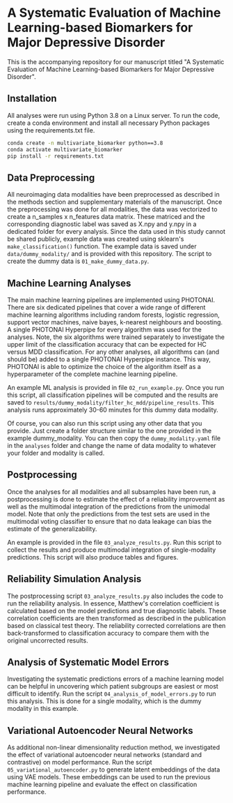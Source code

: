# A Systematic Evaluation of Machine Learning-based Biomarkers for Major Depressive Disorder
This is the accompanying repository for our manuscript titled "A Systematic Evaluation of Machine 
Learning-based Biomarkers for Major Depressive Disorder". 

## Installation
All analyses were run using Python 3.8 on a Linux server. To run the code, create a conda environment and install all
necessary Python packages using the requirements.txt file.

```bash
conda create -n multivariate_biomarker python==3.8
conda activate multivariate_biomarker
pip install -r requirements.txt
```

## Data Preprocessing
All neuroimaging data modalities have been preprocessed as described in the methods section and supplementary materials of the manuscript.
Once the preprocessing was done for all modalities, the data was vectorized to create a n_samples x n_features data matrix.
These matriced and the corresponding diagnostic label was saved as X.npy and y.npy in a dedicated folder for every analysis.
Since the data used in this study cannot be shared publicly, example data was created using sklearn's `make_classification()` 
function. The example data is saved under `data/dummy_modality/` and is provided with this repository. The script to
create the dummy data is `01_make_dummy_data.py`.

## Machine Learning Analyses
The main machine learning pipelines are implemented using PHOTONAI. There are six dedicated pipelines that cover a wide
range of different machine learning algorithms including random forests, logistic regression, support vector machines,
naive bayes, k-nearest neighbours and boosting. A single PHOTONAI Hyperpipe for every algorithm was used for the analyses.
Note, the six algorithms were trained separately to investigate the upper limit of the classification accuracy that can 
be expected for HC versus MDD classification. For any other analyses, all algorithms can (and should be) added to a single
PHOTONAI Hyperpipe instance. This way, PHOTONAI is able to optimize the choice of the algorithm itself as a hyperparameter
of the complete machine learning pipeline.

An example ML analysis is provided in file `02_run_example.py`. Once you run this script, all classification pipelines
will be computed and the results are saved to `results/dummy_modality/filter_hc_mdd/pipeline_results`. This analysis
runs approximately 30-60 minutes for this dummy data modality.

Of course, you
can also run this script using any other data that you provide. Just create a folder structure similar to the one
provided in the example dummy_modality. You can then copy the `dummy_modality.yaml` file in the `analyses` folder and change
the name of data modality to whatever your folder and modality is called. 

## Postprocessing
Once the analyses for all modalities and all subsamples have been run, a postprocessing is done to estimate the effect
of a reliability improvement as well as the multimodal integration of the predictions from the unimodal model. Note that
only the predictions from the test sets are used in the multimodal voting classifier to ensure that no data leakage can
bias the estimate of the generalizability.

An example is provided in the file `03_analyze_results.py`. Run this script to collect the results and produce multimodal
integration of single-modality predictions. This script will also produce tables and figures.

## Reliability Simulation Analysis
The postprocessing script `03_analyze_results.py` also includes the code to run the reliability analysis. In essence,
Matthew's correlation coefficient is calculated based on the model predictions and true diagnostic labels. These
correlation coefficients are then transformed as described in the publication based on classical test theory. The 
reliability corrected correlations are then back-transformed to classification accuracy to compare them with the
original uncorrected results.

## Analysis of Systematic Model Errors
Investigating the systematic predictions errors of a machine learning model can be helpful in uncovering which
patient subgroups are easiest or most difficult to identify. Run the script `04_analysis_of_model_errors.py` to run this 
analysis. This is done for a single modality, which is the dummy modality in this example.

## Variational Autoencoder Neural Networks
As additional non-linear dimensionality reduction method, we investigated the effect of variational autoencoder
neural networks (standard and contrastive) on model performance. Run the script `05_variational_autoencoder.py` to
generate latent embeddings of the data using VAE models. These embeddings can be used to run the previous machine learning
pipeline and evaluate the effect on classification performance.






